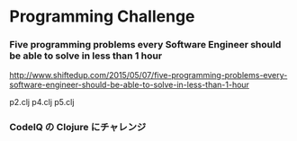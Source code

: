 # Programming Challenge

### Five programming problems every Software Engineer should be able to solve in less than 1 hour
http://www.shiftedup.com/2015/05/07/five-programming-problems-every-software-engineer-should-be-able-to-solve-in-less-than-1-hour 

p2.clj
p4.clj
p5.clj


### CodeIQ の Clojure にチャレンジ


